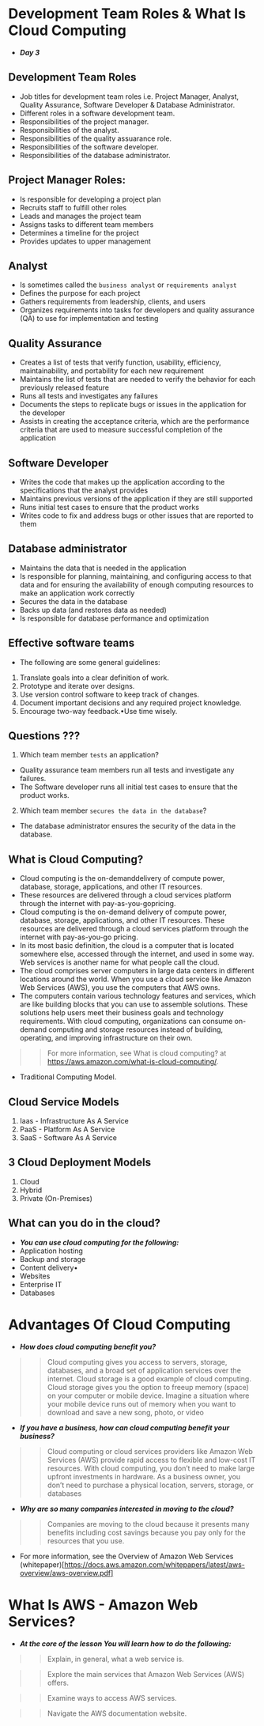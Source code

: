 # Development Team Roles & What Is Cloud Computing
- ***Day 3***

## Development Team Roles
- Job titles for development team roles i.e. Project Manager, Analyst, Quality Assurance, Software Developer & Database Administrator.
- Different roles in a software development team.
- Responsibilities of the project manager.
- Responsibilities of the analyst.
- Responsibilities of the quality assuarance role.
- Responsibilities of the software developer.
- Responsibilities of the database administrator.

## Project Manager Roles:
- Is responsible for developing a project plan
- Recruits staff to fulfill other roles
- Leads and manages the project team
- Assigns tasks to different team members
- Determines a timeline for the project
- Provides updates to upper management

## Analyst
- Is sometimes called the `business analyst` or `requirements analyst`
- Defines the purpose for each project
- Gathers requirements from leadership, clients, and users
- Organizes requirements into tasks for developers and quality assurance (QA) to use for implementation and testing

## Quality Assurance
- Creates a list of tests that verify function, usability, efficiency, maintainability, and portability for each new requirement
- Maintains the list of tests that are needed to verify the behavior for each previously released feature
- Runs all tests and investigates any failures
- Documents the steps to replicate bugs or issues in the application for the developer
- Assists in creating the acceptance criteria, which are the performance criteria that are used to measure successful completion of the application

## Software Developer
- Writes the code that makes up the application according to the specifications that the analyst provides
- Maintains previous versions of the application if they are still supported
- Runs initial test cases to ensure that the product works
- Writes code to fix and address bugs or other issues that are reported to them

## Database administrator
- Maintains the data that is needed in the application
- Is responsible for planning, maintaining, and configuring access to that data and for ensuring the availability of enough computing resources to make an application work correctly
- Secures the data in the database
- Backs up data (and restores data as needed)
- Is responsible for database performance and optimization

## Effective software teams
- The following are some general guidelines: 
1. Translate goals into a clear definition of work.
2. Prototype and iterate over designs.
3. Use version control software to keep track of changes.
4. Document important decisions and any required project knowledge.
5. Encourage two-way feedback.•Use time wisely.


## Questions ???
1. Which team member `tests` an application?
- Quality assurance team members run all tests and investigate any failures.
- The Software developer runs all initial test cases to ensure that the product works.

2. Which team member `secures the data in the database`?
- The database administrator ensures the security of the data in the database.


## What is Cloud Computing?
- Cloud computing is the on-demanddelivery of compute power, database, storage, applications, and other IT resources.
- These resources are delivered through a cloud services platform through the internet with pay-as-you-gopricing.
- Cloud computing is the on-demand delivery of compute power, database, storage, applications, and other IT resources. These resources are delivered through a cloud services platform through the internet with pay-as-you-go pricing.
- In its most basic definition, the cloud is a computer that is located somewhere else, accessed through the internet, and used in some way. Web services is another name for what people call the cloud.
- The cloud comprises server computers in large data centers in different locations around the world. When you use a cloud service like Amazon Web Services (AWS), you use the computers that AWS owns. 
- The computers contain various technology features and services, which are like building blocks that you can use to assemble solutions. These solutions help users meet their business goals and technology requirements. With cloud computing, organizations can consume on-demand computing and storage resources instead of building, operating, and improving infrastructure on their own.

>> For more information, see What is cloud computing? at https://aws.amazon.com/what-is-cloud-computing/.

- Traditional Computing Model.

## Cloud Service Models
1. Iaas - Infrastructure As A Service
2. PaaS - Platform As A Service
3. SaaS - Software As A Service

## 3 Cloud Deployment Models
1. Cloud
2. Hybrid
3. Private (On-Premises)

## What can you do in the cloud?
- ***You can use cloud computing for the following:***
- Application hosting
- Backup and storage
- Content delivery•
- Websites
- Enterprise IT
- Databases


# Advantages Of Cloud Computing
- ***How does cloud computing benefit you?*** 
>> Cloud computing gives you access to servers, storage, databases, and a broad set of application services over the internet. Cloud storage is a good example of cloud computing. Cloud storage gives you the option to freeup memory (space) on your computer or mobile device. Imagine a situation where your mobile device runs out of memory when you want to download and save a new song, photo, or video

- ***If you have a business, how can cloud computing benefit your business?***
>> Cloud computing or cloud services providers like Amazon Web Services (AWS) provide rapid access to flexible and low-cost IT resources. With cloud computing, you don’t need to make large upfront investments in hardware. As a business owner, you don’t need to purchase a physical location, servers, storage, or databases

- ***Why are so many companies interested in moving to the cloud?*** 
>> Companies are moving to the cloud because it presents many benefits including cost savings because you pay only for the resources that you use.


- For more information, see the Overview of Amazon Web Services (whitepaper)[https://docs.aws.amazon.com/whitepapers/latest/aws-overview/aws-overview.pdf]


# What Is AWS - Amazon Web Services?
- ***At the core of the lesson You will learn how to do the following:***

>> Explain, in general, what a web service is.

>> Explore the main services that Amazon Web Services (AWS) offers.

>> Examine ways to access AWS services.

>> Navigate the AWS documentation website.

